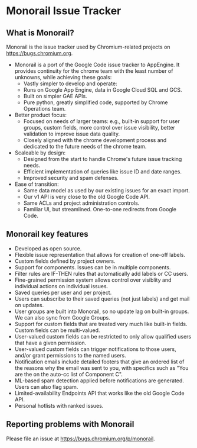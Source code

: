 # Monorail Issue Tracker

## What is Monorail?

Monorail is the issue tracker used by Chromium-related projects on
<https://bugs.chromium.org>.

* Monorail is a port of the Google Code issue tracker to AppEngine. It provides
continuity for the chrome team with the least number of unknowns, while achieving
these goals:
  * Vastly simpler to develop and operate:
  * Runs on Google App Engine, data in Google Cloud SQL and GCS.
  * Built on simpler GAE APIs.
  * Pure python, greatly simplified code, supported by Chrome Operations team.
* Better product focus:
  * Focused on needs of larger teams: e.g., built-in support for user groups,
    custom fields, more control over issue visibility, better validation to
    improve issue data quality.
  * Closely aligned with the chrome development process and dedicated to the
    future needs of the chrome team.
* Scaleable by design:
  * Designed from the start to handle Chrome's future issue tracking needs.
  * Efficient implementation of queries like issue ID and date ranges.
  * Improved security and spam defenses.
* Ease of transition:
  * Same data model as used by our existing issues for an exact import.
  * Our v1 API is very close to the old Google Code API.
  * Same ACLs and project administration controls.
  * Familiar UI, but streamlined.  One-to-one redirects from Google Code.

## Monorail key features

* Developed as open source.
* Flexible issue representation that allows for creation of one-off labels.
* Custom fields defined by project owners.
* Support for components.  Issues can be in multiple components.
* Filter rules are IF-THEN rules that automatically add labels or CC users.
* Fine-grained permission system allows control over visiblity and individual
  actions on individual issues.
* Saved queries per user and per project.
* Users can subscribe to their saved queries (not just labels) and get mail on updates.
* User groups are built into Monorail, so no update lag on built-in groups.
  We can also sync from Google Groups.
* Support for custom fields that are treated very much like built-in fields.
  Custom fields can be multi-valued.
* User-valued custom fields can be restricted to only allow qualified users that
  have a given permission.
* User-valued custom fields can trigger notifications to those users, and/or grant
  permissions to the named users.
* Notification emails include detailed footers that give an ordered list of the
  reasons why the email was sent to you, with specifics such as "You are the on the
  auto-cc list of Component C".
* ML-based spam detection applied before notifications are generated. Users can
  also flag spam.
* Limited-availability Endpoints API that works like the old Google Code API.
* Personal hotlists with ranked issues.

## Reporting problems with Monorail

Please file an issue at <https://bugs.chromium.org/p/monorail>.
